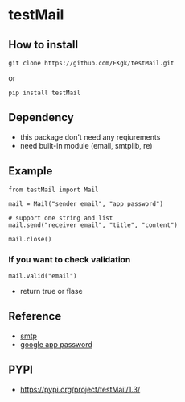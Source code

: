 # testMail

## How to install
```
git clone https://github.com/FKgk/testMail.git
```
or
```
pip install testMail
```

## Dependency
- this package don't need any reqiurements
- need built-in module (email, smtplib, re)

## Example
```
from testMail import Mail

mail = Mail("sender email", "app password")

# support one string and list
mail.send("receiver email", "title", "content")

mail.close()
```

### If you want to check validation
```
mail.valid("email")
```
- return true or flase

## Reference
- [smtp](https://docs.python.org/3/library/smtplib.html)
- [google app password](https://support.google.com/accounts/answer/185833?hl=ko)

## PYPI
- https://pypi.org/project/testMail/1.3/
